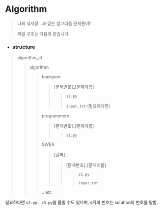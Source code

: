 # Algorithm

> 나의 낙서장.. 과 같은 알고리즘 문제풀이!!
>
> 파일 구조는 다음과 같습니다.

- ### structure

> algorithm_ct
>
> > algorithm
> >
> > >baekjoon
> > >
> > >> [문제번호]_[문제이름]
> > >>
> > >> > `s1.py`
> > >> >
> > >> > `input.txt` (필요하다면)
> > >
> > >programmers
> > >
> > >> [문제번호]_[문제이름]
> > >>
> > >> > `s1.py`
> > >
> > >SWEA
> > >
> > >> [날짜]
> > >>
> > >> > [문제번호]_[문제이름]
> > >> >
> > >> > > `s1.py`
> > >> > >
> > >> > > `input.txt`
> > >
> > >...etc

필요하다면 `s2.py, s3.py`를 올릴 수도 있으며, s뒤의 번호는 solution의 번호를 말함.
